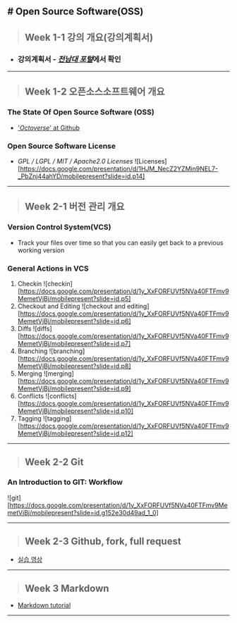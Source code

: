 
**# Open Source Software(OSS)**
-------
> ##  Week 1-1 강의 개요(강의계획서)

- ### **강의계획서 - [_전남대 포털_](https://portal.jnu.co.kr)에서 확인**

-------

> ## Week 1-2 오픈소스소프트웨어 개요
 ### **The State Of Open Source Software (OSS)**
  * ['_Octoverse_' at Github](https://octoverse.github.com)


 ### **Open Source Software License**
  * _GPL / LGPL / MIT / Apache2.0 Licenses_
![Licenses][https://docs.google.com/presentation/d/1HJM_NecZ2YZMin9NEL7-_PbZnj44ahYD/mobilepresent?slide=id.p14]

-------

> ## Week 2-1 버전 관리 개요
### **Version Control System(VCS)**
  * Track your files over time so that you can easily get back to a previous working version

### **General Actions in VCS**
1. Checkin
![checkin][https://docs.google.com/presentation/d/1y_XxFORFUVf5NVa40FTFmv9MemetVjBj/mobilepresent?slide=id.p5]
2. Checkout and Editing
![checkout and editing][https://docs.google.com/presentation/d/1y_XxFORFUVf5NVa40FTFmv9MemetVjBj/mobilepresent?slide=id.p6]
3. Diffs
![diffs][https://docs.google.com/presentation/d/1y_XxFORFUVf5NVa40FTFmv9MemetVjBj/mobilepresent?slide=id.p7]
4. Branching
![branching][https://docs.google.com/presentation/d/1y_XxFORFUVf5NVa40FTFmv9MemetVjBj/mobilepresent?slide=id.p8]
5. Merging
![merging][https://docs.google.com/presentation/d/1y_XxFORFUVf5NVa40FTFmv9MemetVjBj/mobilepresent?slide=id.p9]
6. Conflicts
![conflicts][https://docs.google.com/presentation/d/1y_XxFORFUVf5NVa40FTFmv9MemetVjBj/mobilepresent?slide=id.p10]
7. Tagging
![tagging][https://docs.google.com/presentation/d/1y_XxFORFUVf5NVa40FTFmv9MemetVjBj/mobilepresent?slide=id.p12]


-------
> ## Week 2-2 Git
### **An Introduction to GIT: Workflow**
![git][https://docs.google.com/presentation/d/1y_XxFORFUVf5NVa40FTFmv9MemetVjBj/mobilepresent?slide=id.g152e30d49ad_1_0]

-------

> ## Week 2-3 Github, fork, full request
* [실습 영상](https://youtu.be/oRazSAenlfs)

-------

> ## Week 3 Markdown
* [Markdown tutorial](https://markdowntutorial.com) 

-------